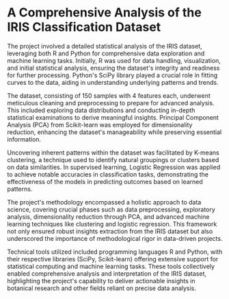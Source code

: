 # A Comprehensive Analysis of the IRIS Classification Dataset
The project involved a detailed statistical analysis of the IRIS dataset, leveraging both R and Python for comprehensive data exploration and machine learning tasks. Initially, R was used for data handling, visualization, and initial statistical analysis, ensuring the dataset's integrity and readiness for further processing. Python's SciPy library played a crucial role in fitting curves to the data, aiding in understanding underlying patterns and trends.

The dataset, consisting of 150 samples with 4 features each, underwent meticulous cleaning and preprocessing to prepare for advanced analysis. This included exploring data distributions and conducting in-depth statistical examinations to derive meaningful insights. Principal Component Analysis (PCA) from Scikit-learn was employed for dimensionality reduction, enhancing the dataset's manageability while preserving essential information.

Uncovering inherent patterns within the dataset was facilitated by K-means clustering, a technique used to identify natural groupings or clusters based on data similarities. In supervised learning, Logistic Regression was applied to achieve notable accuracies in classification tasks, demonstrating the effectiveness of the models in predicting outcomes based on learned patterns.

The project's methodology encompassed a holistic approach to data science, covering crucial phases such as data preprocessing, exploratory analysis, dimensionality reduction through PCA, and advanced machine learning techniques like clustering and logistic regression. This framework not only ensured robust insights extraction from the IRIS dataset but also underscored the importance of methodological rigor in data-driven projects.

Technical tools utilized included programming languages R and Python, with their respective libraries (SciPy, Scikit-learn) offering extensive support for statistical computing and machine learning tasks. These tools collectively enabled comprehensive analysis and interpretation of the IRIS dataset, highlighting the project's capability to deliver actionable insights in botanical research and other fields reliant on precise data analysis.
